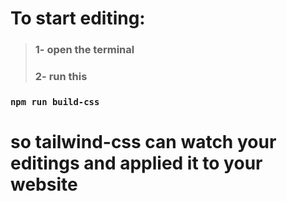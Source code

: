 # To start editing:
> ### 1- open the terminal
> ### 2- run this
  ### `npm run build-css`
# so tailwind-css can watch your editings and applied it to your website
